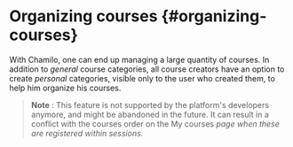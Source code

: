 # Organizing courses {#organizing-courses}

With Chamilo, one can end up managing a large quantity of courses. In addition to _general_ course categories, all course creators have an option to create _personal_ categories, visible only to the user who created them, to help him organize his courses.

> **Note** : This feature is not supported by the platform&#039;s developers anymore, and might be abandoned in the future. It can result in a conflict with the courses order on the My courses _page when these are registered within sessions._

